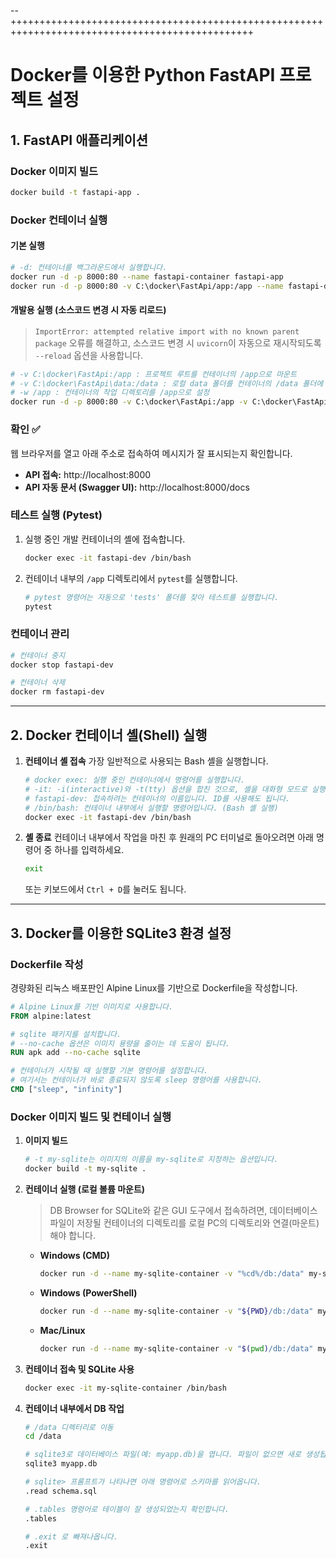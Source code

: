 -- ++++++++++++++++++++++++++++++++++++++++++++++++++++++++++++++++++++++++++++++++++++++++++++++++
# Docker를 이용한 Python FastAPI 프로젝트 설정

## 1. FastAPI 애플리케이션

### Docker 이미지 빌드
```bash
docker build -t fastapi-app .
```

### Docker 컨테이너 실행

#### 기본 실행
```bash
# -d: 컨테이너를 백그라운드에서 실행합니다.
docker run -d -p 8000:80 --name fastapi-container fastapi-app
docker run -d -p 8000:80 -v C:\docker\FastApi/app:/app --name fastapi-dev fastapi-app
```

#### 개발용 실행 (소스코드 변경 시 자동 리로드)
> `ImportError: attempted relative import with no known parent package` 오류를 해결하고,
> 소스코드 변경 시 `uvicorn`이 자동으로 재시작되도록 `--reload` 옵션을 사용합니다.

```bash
# -v C:\docker\FastApi:/app : 프로젝트 루트를 컨테이너의 /app으로 마운트
# -v C:\docker\FastApi\data:/data : 로컬 data 폴더를 컨테이너의 /data 폴더에 마운트하여 DB 파일 영속성 유지
# -w /app : 컨테이너의 작업 디렉토리를 /app으로 설정
docker run -d -p 8000:80 -v C:\docker\FastApi:/app -v C:\docker\FastApi\data:/data -w /app --name fastapi-dev fastapi-app uvicorn app.main:app --reload --host 0.0.0.0 --port 80
```

### 확인 ✅
웹 브라우저를 열고 아래 주소로 접속하여 메시지가 잘 표시되는지 확인합니다.

*   **API 접속:** http://localhost:8000
*   **API 자동 문서 (Swagger UI):** http://localhost:8000/docs

### 테스트 실행 (Pytest)
1.  실행 중인 개발 컨테이너의 셸에 접속합니다.
    ```bash
    docker exec -it fastapi-dev /bin/bash
    ```
2.  컨테이너 내부의 `/app` 디렉토리에서 `pytest`를 실행합니다.
    ```bash
    # pytest 명령어는 자동으로 'tests' 폴더를 찾아 테스트를 실행합니다.
    pytest
    ```

### 컨테이너 관리
```bash
# 컨테이너 중지
docker stop fastapi-dev

# 컨테이너 삭제
docker rm fastapi-dev
```

---

## 2. Docker 컨테이너 셸(Shell) 실행

1.  **컨테이너 셸 접속**
    가장 일반적으로 사용되는 Bash 셸을 실행합니다.
    ```bash
    # docker exec: 실행 중인 컨테이너에서 명령어를 실행합니다.
    # -it: -i(interactive)와 -t(tty) 옵션을 합친 것으로, 셸을 대화형 모드로 실행하기 위해 필수적입니다.
    # fastapi-dev: 접속하려는 컨테이너의 이름입니다. ID를 사용해도 됩니다.
    # /bin/bash: 컨테이너 내부에서 실행할 명령어입니다. (Bash 셸 실행)
    docker exec -it fastapi-dev /bin/bash
    ```

2.  **셸 종료**
    컨테이너 내부에서 작업을 마친 후 원래의 PC 터미널로 돌아오려면 아래 명령어 중 하나를 입력하세요.
    ```bash
    exit
    ```
    또는 키보드에서 `Ctrl + D`를 눌러도 됩니다.

---

## 3. Docker를 이용한 SQLite3 환경 설정

### Dockerfile 작성
경량화된 리눅스 배포판인 Alpine Linux를 기반으로 Dockerfile을 작성합니다.

```dockerfile
# Alpine Linux를 기반 이미지로 사용합니다.
FROM alpine:latest

# sqlite 패키지를 설치합니다.
# --no-cache 옵션은 이미지 용량을 줄이는 데 도움이 됩니다.
RUN apk add --no-cache sqlite

# 컨테이너가 시작될 때 실행할 기본 명령어를 설정합니다.
# 여기서는 컨테이너가 바로 종료되지 않도록 sleep 명령어를 사용합니다.
CMD ["sleep", "infinity"]
```

### Docker 이미지 빌드 및 컨테이너 실행
1.  **이미지 빌드**
    ```bash
    # -t my-sqlite는 이미지의 이름을 my-sqlite로 지정하는 옵션입니다.
    docker build -t my-sqlite .
    ```

2.  **컨테이너 실행 (로컬 볼륨 마운트)**
    > DB Browser for SQLite와 같은 GUI 도구에서 접속하려면, 데이터베이스 파일이 저장될 컨테이너의 디렉토리를 로컬 PC의 디렉토리와 연결(마운트)해야 합니다.

    *   **Windows (CMD)**
        ```bash
        docker run -d --name my-sqlite-container -v "%cd%/db:/data" my-sqlite
        ```
    *   **Windows (PowerShell)**
        ```bash
        docker run -d --name my-sqlite-container -v "${PWD}/db:/data" my-sqlite
        ```
    *   **Mac/Linux**
        ```bash
        docker run -d --name my-sqlite-container -v "$(pwd)/db:/data" my-sqlite
        ```
3.  **컨테이너 접속 및 SQLite 사용**
    ```bash
    docker exec -it my-sqlite-container /bin/bash
    ```
4.  **컨테이너 내부에서 DB 작업**
    ```bash
    # /data 디렉터리로 이동
    cd /data

    # sqlite3로 데이터베이스 파일(예: myapp.db)을 엽니다. 파일이 없으면 새로 생성됩니다.
    sqlite3 myapp.db

    # sqlite> 프롬프트가 나타나면 아래 명령어로 스키마를 읽어옵니다.
    .read schema.sql

    # .tables 명령어로 테이블이 잘 생성되었는지 확인합니다.
    .tables

    # .exit 로 빠져나옵니다.
    .exit
    ```